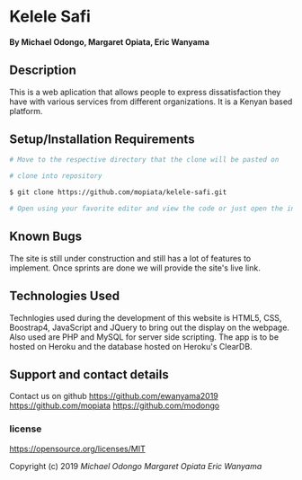 # Kelele Safi

#### By **Michael Odongo, Margaret Opiata, Eric Wanyama**

## Description

This is a web aplication that allows people to express dissatisfaction they have with various services from different organizations. It is a Kenyan based platform.

## Setup/Installation Requirements

``` bash
# Move to the respective directory that the clone will be pasted on

# clone into repository

$ git clone https://github.com/mopiata/kelele-safi.git

# Open using your favorite editor and view the code or just open the index.html on the browser
```

## Known Bugs

The site is still under construction and still has a lot of features to implement. Once sprints are done we will provide the site's live link.

## Technologies Used

Technlogies used during the development of this website is  HTML5, CSS, Boostrap4, JavaScript and JQuery to bring out the display on the webpage.
Also used are PHP and MySQL for server side scripting.
The app is to be hosted on Heroku and the database hosted on Heroku's ClearDB.

## Support and contact details

Contact us on github <https://github.com/ewanyama2019> <https://github.com/mopiata> <https://github.com/modongo>

### license

https://opensource.org/licenses/MIT


Copyright (c) 2019 *Michael Odongo* *Margaret Opiata* *Eric Wanyama*